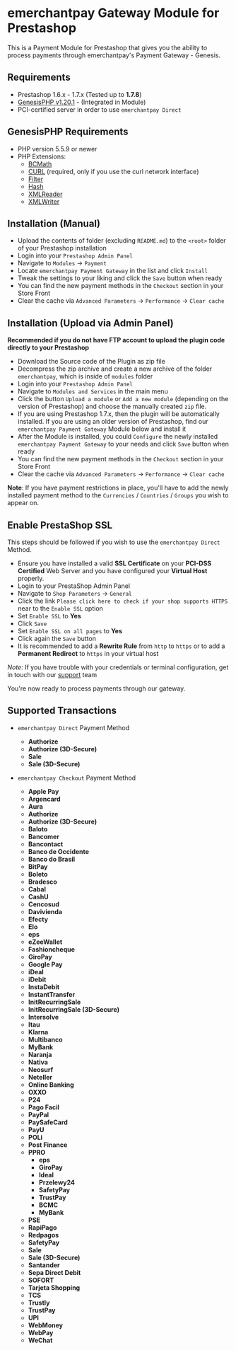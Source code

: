 emerchantpay Gateway Module for Prestashop
=============================

This is a Payment Module for Prestashop that gives you the ability to process payments through emerchantpay's Payment Gateway - Genesis.

Requirements
------------

* Prestashop 1.6.x - 1.7.x (Tested up to __1.7.8__)
* [GenesisPHP v1.20.1](https://github.com/GenesisGateway/genesis_php/releases/tag/1.20.1) - (Integrated in Module)
* PCI-certified server in order to use ```emerchantpay Direct```

GenesisPHP Requirements
------------

* PHP version 5.5.9 or newer
* PHP Extensions:
    * [BCMath](https://php.net/bcmath)
    * [CURL](https://php.net/curl) (required, only if you use the curl network interface)
    * [Filter](https://php.net/filter)
    * [Hash](https://php.net/hash)
    * [XMLReader](https://php.net/xmlreader)
    * [XMLWriter](https://php.net/xmlwriter)

Installation (Manual)
------------
* Upload the contents of folder (excluding ```README.md```) to the ```<root>``` folder of your Prestashop installation
* Login into your ```Prestashop Admin Panel```
* Navigate to ```Modules``` -> ```Payment```
* Locate ```emerchantpay Payment Gateway``` in the list and click ```Install```
* Tweak the settings to your liking and click the ```Save``` button when ready
* You can find the new payment methods in the ```Checkout``` section in your Store Front
* Clear the cache via ```Advanced Parameters``` -> ```Performance``` -> ```Clear cache```

Installation (Upload via Admin Panel)
------------
__Recommended if you do not have FTP account to upload the plugin code directly to your Prestashop__

* Download the Source code of the Plugin as zip file
* Decompress the zip archive and create a new archive of the folder ```emerchantpay```, which is inside of ```modules``` folder
* Login into your ```Prestashop Admin Panel```
* Navigate to ```Modules and Services``` in the main menu
* Click the button ```Upload a module``` or ```Add a new module``` (depending on the version of Prestashop) and choose the manually created ```zip``` file.
* If you are using Prestashop 1.7.x, then the plugin will be automatically installed. If you are using an older version of Prestashop, find our ```emerchantpay Payment Gateway``` Module below and install it
* After the Module is installed, you could ```Configure``` the newly installed ```emerchantpay Payment Gateway``` to your needs and click ```Save``` button when ready
* You can find the new payment methods in the ```Checkout``` section in your Store Front
* Clear the cache via ```Advanced Parameters``` -> ```Performance``` -> ```Clear cache```

__Note__: If you have payment restrictions in place, you'll have to add the newly installed payment method to the ```Currencies``` / ```Countries``` / ```Groups``` you wish to appear on.

Enable PrestaShop SSL
------------
This steps should be followed if you wish to use the ```emerchantpay Direct``` Method.

* Ensure you have installed a valid __SSL Certificate__ on your __PCI-DSS Certified__ Web Server and you have configured your __Virtual Host__ properly.
* Login to your PrestaShop Admin Panel
* Navigate to ```Shop Parameters``` -> ```General```
* Click the link ```Please click here to check if your shop supports HTTPS``` near to the ```Enable SSL``` option
* Set ```Enable SSL``` to __Yes__
* Click ```Save```
* Set ```Enable SSL on all pages``` to __Yes__
* Click again the ```Save``` button
* It is recommended to add a __Rewrite Rule__ from ```http``` to ```https``` or to add a __Permanent Redirect__ to ```https``` in your virtual host

_Note_: If you have trouble with your credentials or terminal configuration, get in touch with our [support] team

You're now ready to process payments through our gateway.

[support]: mailto:tech-support@emerchantpay.net

Supported Transactions
------------
* ```emerchantpay Direct``` Payment Method
    * __Authorize__
    * __Authorize (3D-Secure)__
    * __Sale__
    * __Sale (3D-Secure)__

* ```emerchantpay Checkout``` Payment Method
    * __Apple Pay__ 
    * __Argencard__
    * __Aura__
    * __Authorize__
    * __Authorize (3D-Secure)__
    * __Baloto__
    * __Bancomer__
    * __Bancontact__
    * __Banco de Occidente__
    * __Banco do Brasil__
    * __BitPay__
    * __Boleto__
    * __Bradesco__
    * __Cabal__
    * __CashU__
    * __Cencosud__
    * __Davivienda__
    * __Efecty__
    * __Elo__
    * __eps__
    * __eZeeWallet__
    * __Fashioncheque__
    * __GiroPay__
    * __Google Pay__
    * __iDeal__
    * __iDebit__
    * __InstaDebit__
    * __InstantTransfer__
    * __InitRecurringSale__
    * __InitRecurringSale (3D-Secure)__
    * __Intersolve__
    * __Itau__
    * __Klarna__
    * __Multibanco__
    * __MyBank__
    * __Naranja__
    * __Nativa__
    * __Neosurf__
    * __Neteller__
    * __Online Banking__
    * __OXXO__
    * __P24__
    * __Pago Facil__
    * __PayPal__
    * __PaySafeCard__
    * __PayU__
    * __POLi__
    * __Post Finance__
    * __PPRO__
        * __eps__
        * __GiroPay__
        * __Ideal__
        * __Przelewy24__
        * __SafetyPay__
        * __TrustPay__
        * __BCMC__
        * __MyBank__
    * __PSE__
    * __RapiPago__
    * __Redpagos__
    * __SafetyPay__
    * __Sale__
    * __Sale (3D-Secure)__
    * __Santander__
    * __Sepa Direct Debit__
    * __SOFORT__
    * __Tarjeta Shopping__
    * __TCS__
    * __Trustly__
    * __TrustPay__
    * __UPI__
    * __WebMoney__
    * __WebPay__
    * __WeChat__
